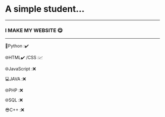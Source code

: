 # A simple student...  
---
### I MAKE MY WEBSITE 😋
---
🐍Python :✔️

🌐HTML✔️
/CSS :📈

🌐JavaScript :❌ 

💻JAVA :❌ 

🌐PHP :❌ 

🌐SQL :❌

😎C++ :❌
